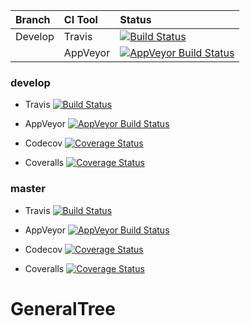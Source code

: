 
 | Branch             | CI Tool        | Status      |
 |:-------------------|:---------------|:------------|
 |Develop             | Travis         |[![Build Status](https://travis-ci.org/abossenbroek/GeneralTree.svg?branch=develop)](https://travis-ci.org/abossenbroek/GeneralTree) |
 |                    | AppVeyor       |[![AppVeyor Build Status](https://ci.appveyor.com/api/projects/status/github/abossenbroek/GeneralTree?branch=develop&svg=true)](https://ci.appveyor.com/project/abossenbroek/GeneralTree)|


### develop 
 * Travis [![Build Status](https://travis-ci.org/abossenbroek/GeneralTree.svg?branch=develop)](https://travis-ci.org/abossenbroek/GeneralTree)

 * AppVeyor [![AppVeyor Build Status](https://ci.appveyor.com/api/projects/status/github/abossenbroek/GeneralTree?branch=develop&svg=true)](https://ci.appveyor.com/project/abossenbroek/GeneralTree)

 * Codecov [![Coverage Status](https://img.shields.io/codecov/c/github/abossenbroek/GeneralTree/develop.svg)](https://codecov.io/github/abossenbroek/GeneralTree?branch=develop)

 * Coveralls [![Coverage Status](https://coveralls.io/repos/github/abossenbroek/GeneralTree/badge.svg?branch=develop)](https://coveralls.io/github/abossenbroek/GeneralTree?branch=develop)


### master 
 * Travis [![Build Status](https://travis-ci.org/abossenbroek/GeneralTree.svg?branch=master)](https://travis-ci.org/abossenbroek/GeneralTree)

 * AppVeyor [![AppVeyor Build Status](https://ci.appveyor.com/api/projects/status/github/abossenbroek/GeneralTree?branch=master&svg=true)](https://ci.appveyor.com/project/abossenbroek/GeneralTree)

 * Codecov [![Coverage Status](https://img.shields.io/codecov/c/github/abossenbroek/GeneralTree/master.svg)](https://codecov.io/github/abossenbroek/GeneralTree?branch=master)

 * Coveralls [![Coverage Status](https://coveralls.io/repos/github/abossenbroek/GeneralTree/badge.svg?branch=master)](https://coveralls.io/github/abossenbroek/GeneralTree?branch=master)

# GeneralTree
